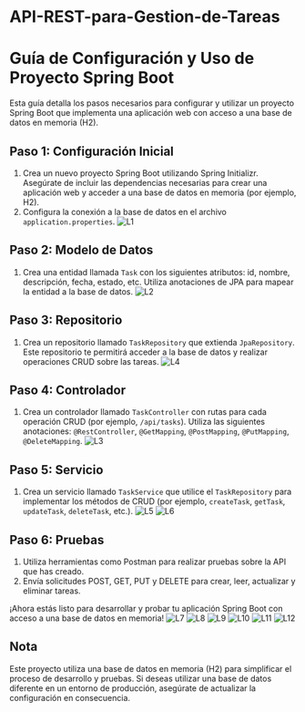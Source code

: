 # API-REST-para-Gestion-de-Tareas
# Guía de Configuración y Uso de Proyecto Spring Boot

Esta guía detalla los pasos necesarios para configurar y utilizar un proyecto Spring Boot que implementa una aplicación web con acceso a una base de datos en memoria (H2).

## Paso 1: Configuración Inicial

1. Crea un nuevo proyecto Spring Boot utilizando Spring Initializr. Asegúrate de incluir las dependencias necesarias para crear una aplicación web y acceder a una base de datos en memoria (por ejemplo, H2).
2. Configura la conexión a la base de datos en el archivo `application.properties`.
![L1](img/1.png)

## Paso 2: Modelo de Datos

1. Crea una entidad llamada `Task` con los siguientes atributos: id, nombre, descripción, fecha, estado, etc. Utiliza anotaciones de JPA para mapear la entidad a la base de datos.
![L2](img/2.png)

## Paso 3: Repositorio

1. Crea un repositorio llamado `TaskRepository` que extienda `JpaRepository`. Este repositorio te permitirá acceder a la base de datos y realizar operaciones CRUD sobre las tareas.
![L4](img/4.png)

## Paso 4: Controlador

1. Crea un controlador llamado `TaskController` con rutas para cada operación CRUD (por ejemplo, `/api/tasks`). Utiliza las siguientes anotaciones: `@RestController`, `@GetMapping`, `@PostMapping`, `@PutMapping`, `@DeleteMapping`.
![L3](img/3.png)

## Paso 5: Servicio

1. Crea un servicio llamado `TaskService` que utilice el `TaskRepository` para implementar los métodos de CRUD (por ejemplo, `createTask`, `getTask`, `updateTask`, `deleteTask`, etc.).
![L5](img/5.png)
![L6](img/6.png)

## Paso 6: Pruebas

1. Utiliza herramientas como Postman para realizar pruebas sobre la API que has creado.
2. Envía solicitudes POST, GET, PUT y DELETE para crear, leer, actualizar y eliminar tareas.

¡Ahora estás listo para desarrollar y probar tu aplicación Spring Boot con acceso a una base de datos en memoria!
![L7](img/7.png)
![L8](img/8.png)
![L9](img/9.png)
![L10](img/10.png)
![L11](img/11.png)
![L12](img/12.png)

## Nota

Este proyecto utiliza una base de datos en memoria (H2) para simplificar el proceso de desarrollo y pruebas. Si deseas utilizar una base de datos diferente en un entorno de producción, asegúrate de actualizar la configuración en consecuencia.
